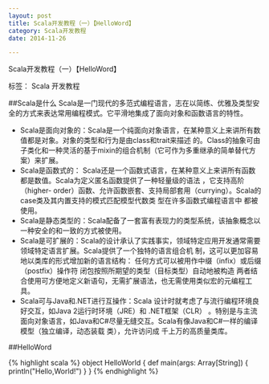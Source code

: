 ```yaml
---
layout: post
title: Scala开发教程（一）【HelloWord】
category: Scala开发教程
date: 2014-11-26

---
```


Scala开发教程（一）【HelloWord】

标签： Scala 开发教程

##Scala是什么
Scala是一门现代的多范式编程语言，志在以简练、优雅及类型安全的方式来表达常用编程模式。它平滑地集成了面向对象和函数语言的特性。

<!-- more -->

>
- Scala是面向对象的：Scala是一个纯面向对象语言，在某种意义上来讲所有数值都是对象。对象的类型和行为是由class和trait来描述
的。Class的抽象可由子类化和一种灵活的基于mixin的组合机制（它可作为多重继承的简单替代方案）来扩展。
- Scala是函数式的： Scala还是一个函数式语言，在某种意义上来讲所有函数都是数值。Scala为定义匿名函数提供了一种轻量级的语法
，它支持高阶（higher- order）函数、允许函数嵌套、支持局部套用（currying）。Scala的case类及其内置支持的模式匹配模型代数类
型在许多函数式编程语言中 都被使用。
- Scala是静态类型的：Scala配备了一套富有表现力的类型系统，该抽象概念以一种安全的和一致的方式被使用。
- Scala是可扩展的：Scala的设计承认了实践事实，领域特定应用开发通常需要领域特定语言扩展。Scala提供了一个独特的语言组合机
制，这可以更加容易地以类库的形式增加新的语言结构：
  任何方式可以被用作中缀（infix）或后缀（postfix）操作符
  闭包按照所期望的类型（目标类型）自动地被构造
  两者结合使用可方便地定义新语句，无需扩展语法，也无需使用类似宏的元编程工具。
- Scala可与Java和.NET进行互操作：Scala 设计时就考虑了与流行编程环境良好交互，如Java 2运行时环境（JRE）和 .NET框架（CLR）
。特别是与主流面向对象语言，如Java和C#尽量无缝交互。Scala有像Java和C#一样的编译模型（独立编译，动态装载 类），允许访问成
千上万的高质量类库。

##HelloWord

{% highlight scala %}
object HelloWorld {
    def main(args: Array[String]) {
        println("Hello,World!")
    }
}
{% endhighlight %}

















